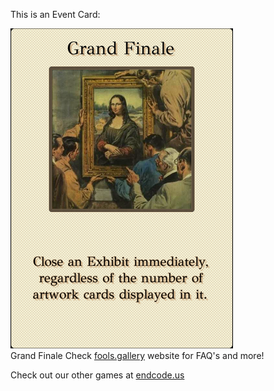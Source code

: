 This is an Event Card: 
 
 ![alt text](Grand_Finale.png?raw=true "Event Card")  
 Grand Finale 
 Check [fools.gallery](https://fools.gallery/) website for FAQ's and more! 
 
 Check out our other games at [endcode.us](https://endcode.us/)